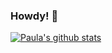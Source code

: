 ### Howdy! 🤠

[![Paula's github stats](https://github-readme-stats.vercel.app/api?username=paulageronimo&show_icons=true&title_color=fff&icon_color=79ff97&text_color=9f9f9f&bg_color=151515)](https://github.com/paulageronimo/paulageronimo/README.md)

<!--
**paulageronimo/paulageronimo** is a ✨ _special_ ✨ repository because its `README.md` (this file) appears on your GitHub profile.

Here are some ideas to get you started:

- 🔭 I’m currently working on ...
- 🌱 I’m currently learning ...
- 👯 I’m looking to collaborate on ...
- 🤔 I’m looking for help with ...
- 💬 Ask me about ...
- 📫 How to reach me: ...
- 😄 Pronouns: ...
- ⚡ Fun fact: ...
-->
